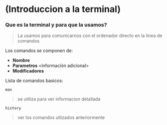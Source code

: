 # (Introduccion a la terminal)

### Que es la terminal y para que la usamos? 

> La usamos para comunicarnos con el ordenador directo en la linea de comandos

Los comandos se componen de:

- **Nombre** <Nombre de un programa>
- **Parametros** <información adicional> 
- **Modificadores** <alteran o es la orden que se va a ejecutar></alteran>

Lista de comandos basicos:

```linux
man
```
>se utiliza para ver informacion detallada
```linux
history
```
>ver los comandos utlizados anteriormente
```